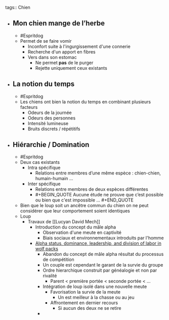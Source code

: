 tags:: Chien

- ## Mon chien mange de l’herbe
	- #Espritdog
	- Permet de se faire vomir
		- Inconfort suite à l'ingurgissement d'une connerie
		- Recherche d'un apport en fibres
		- Vers dans son estomac
			- Ne permet **pas** de le purger
			- Rejette uniquement ceux existants
- ## La notion du temps
	- #Espritdog
	- Les chiens ont bien la notion du temps en combinant plusieurs facteurs
		- Odeurs de la journée
		- Odeurs des personnes
		- Intensité lumineuse
		- Bruits discrets / répétitifs
- ## Hiérarchie / Domination
	- #Espritdog
	- Deux cas existants
		- Intra spécifique
			- Relations entre membres d’une même espèce : chien-chien, humain-humain ...
		- Inter spécifique
			- Relations entre membres de deux espèces différentes
			- #+BEGIN_QUOTE
			  Aucune étude ne prouve que c’est possible ou bien que c'est impossible ... 
			  #+END_QUOTE
	- Bien que le loup soit un ancêtre commun du chien on ne peut considérer que leur comportement soient identiques
	- Loup
		- Travaux de [[Lucyan David Mech]]
			- Introduction du concept du mâle alpha
				- Observation d'une meute en captivité
				- Biais sociaux et environnementaux introduits par l'homme
			- [Alpha status, dominance, leadership, and division of labor in wolf packs ](https://www.usgs.gov/publications/alpha-status-dominance-leadership-and-division-labor-wolf-packs)
				- Abandon du concept de mâle alpha résultat du processus de compétition
				- Un couple est cependant le garant de la survie du groupe
				- Ordre hierarchique construit par généalogie et non par rivalité
					- Parent < première portée < seconde portée < ...
				- Intégration de loup isolé dans une nouvelle meute
					- Favorisation la survie de la meute
						- Un est meilleur à la chasse ou au jeu
					- Affrontement en dernier recours
						- Si aucun des deux ne se retire
				-